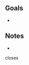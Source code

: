 ## Goals

-

## Notes

-

<!---

Attach screenshots or other visual representations of your changes here if
they make it easier to understand the changes.

## Screenshots

-->

<!--- Add the Issue being closed by this PR here -->

closes 

<!--- NOTE: If you want to improve this template, please file a PR here: https://github.com/Lean-Coders/.github -->